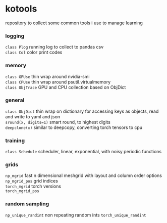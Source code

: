 # kotools
repository to collect some common tools i use to manage learning


### logging
`class Plog`         running log to collect to pandas csv <br>
`class Col`          color print codes<br>

### memory
`class GPUse`        thin wrap around nvidia-smi <br>
`class CPUse`        thin wrap around psutil.virtualmemory <br>
`class ObjTrace`     GPU and CPU collection based on ObjDict <br>

### general
`class ObjDict`       thin wrap on dictionary for accessing keys as objects, read and write to yaml and json <br>
`sround(x, digits=1)` smart round, to highest digits <br>
`deepclone(x)`        similar to deepcopy, converting torch tensors to cpu

### training 
`class Schedule`    scheduler, linear, exponential, with noisy periodic functions

### grids
`np_mgrid`          fast n dimensional meshgrid with layout and column order options <br>
`np_mgrid_pos`      grid indices <br>
`torch_mgrid`       torch versions <br>
`torch_mgrid_pos`

### random sampling
`np_unique_randint`      non repeating random ints
`torch_unique_randint`
